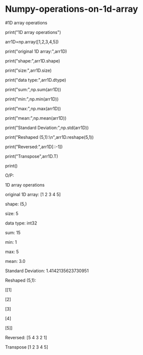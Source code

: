 # Numpy-operations-on-1d-array
#1D array operations

print("1D array operations")

arr1D=np.array([1,2,3,4,5])

print("original 1D array:",arr1D)

print("shape:",arr1D.shape)

print("size:",arr1D.size)

print("data type:",arr1D.dtype)

print("sum:",np.sum(arr1D))

print("min:",np.min(arr1D))

print("max:",np.max(arr1D))

print("mean:",np.mean(arr1D))

print("Standard Deviation:",np.std(arr1D))

print("Reshaped (5,1):\n",arr1D.reshape(5,1))

print("Reversed:",arr1D[::-1])

print("Transpose",arr1D.T)

print()

O/P:

1D array operations

original 1D array: [1 2 3 4 5]

shape: (5,)

size: 5

data type: int32

sum: 15

min: 1

max: 5

mean: 3.0

Standard Deviation: 1.4142135623730951

Reshaped (5,1):

[[1]

[2]

[3]

[4]

[5]]

Reversed: [5 4 3 2 1]

Transpose [1 2 3 4 5]
